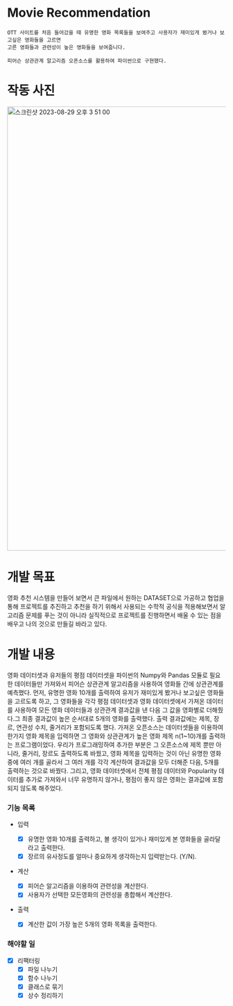 # Movie Recommendation

    OTT 사이트를 처음 들어갔을 때 유명한 영화 목록들을 보여주고 사용자가 재미있게 봤거나 보고싶은 영화들을 고르면
    고른 영화들과 관련성이 높은 영화들을 보여줍니다.
    
    피어슨 상관관계 알고리즘 오픈소스를 활용하여 파이썬으로 구현했다.

# 작동 사진
<img width="1022" alt="스크린샷 2023-08-29 오후 3 51 00" src="https://github.com/dgh06175/Movie-recommandation/assets/77305722/038da9af-f947-4034-9f68-0238a8448071">


# 개발 목표

영화 추천 시스템을 만들어 보면서 큰 파일에서 원하는 DATASET으로 가공하고 협업을 통해 프로젝트를 추진하고 추천을 하기 위해서 사용되는 수학적 공식을 적용해보면서 알고리즘 문제를 푸는 것이 아니라 실직적으로 프로젝트를 진행하면서 배울 수 있는 점을 배우고 나의 것으로 만들길 바라고 있다.

# 개발 내용

영화 데이터셋과 유저들의 평점 데이터셋을 파이썬의 Numpy와 Pandas 모듈로 필요한 데이터들만 가져와서 피어슨 상관관계 알고리즘을 사용하여 영화들 간에 상관관계를 예측했다.
먼저, 유명한 영화 10개를 출력하여 유저가 재미있게 봤거나 보고싶은 영화들을 고르도록 하고, 그 영화들을 각각 평점 데이터셋과 영화 데이터셋에서 가져온 데이터를 사용하여 모든 영화 데이터들과 상관관계 결과값을 낸 다음 그 값을 영화별로 더해줬다.그 최종 결과값이 높은 순서대로 5개의 영화를 출력했다. 출력 결과값에는 제목, 장르, 연관성 수치, 줄거리가 포함되도록 했다.
가져온 오픈소스는 데이터셋들을 이용하여 한가지 영화 제목을 입력하면 그 영화와 상관관계가 높은 영화 제목 n(1~10)개를 출력하는 프로그램이었다.
우리가 프로그래밍하여 추가한 부분은 그 오픈소스에 제목 뿐만 아니라, 줄거리, 장르도 출력하도록 바꿨고, 영화 제목을 입력하는 것이 아닌 유명한 영화 중에 여러 개를 골라서 그 여러 개를 각각 계산하여 결과값을 모두 더해준 다음, 5개를 출력하는 것으로 바꿨다. 그리고, 영화 데이터셋에서 전체 평점 데이터와 Popularity 데이터를 추가로 가져와서 너무 유명하지 않거나, 평점이 좋지 않은 영화는 결과값에 포함되지 않도록 해주었다.


### 기능 목록

- 입력

  - [x] 유명한 영화 10개를 출력하고, 볼 생각이 있거나 재미있게 본 영화들을 골라달라고 출력한다.
  - [x] 장르의 유사정도를 얼마나 중요하게 생각하는지 입력받는다. (Y/N).

- 계산

  - [x] 피어슨 알고리즘을 이용하여 관련성을 계산한다.
  - [x] 사용자가 선택한 모든영화의 관련성을 총합해서 계산한다.

- 출력

  - [x] 계산한 값이 가장 높은 5개의 영화 목록을 출력한다.

### 해야할 일

- [x] 리팩터링
  - [x] 파일 나누기
  - [x] 함수 나누기
  - [x] 클래스로 묶기
  - [x] 상수 정리하기
